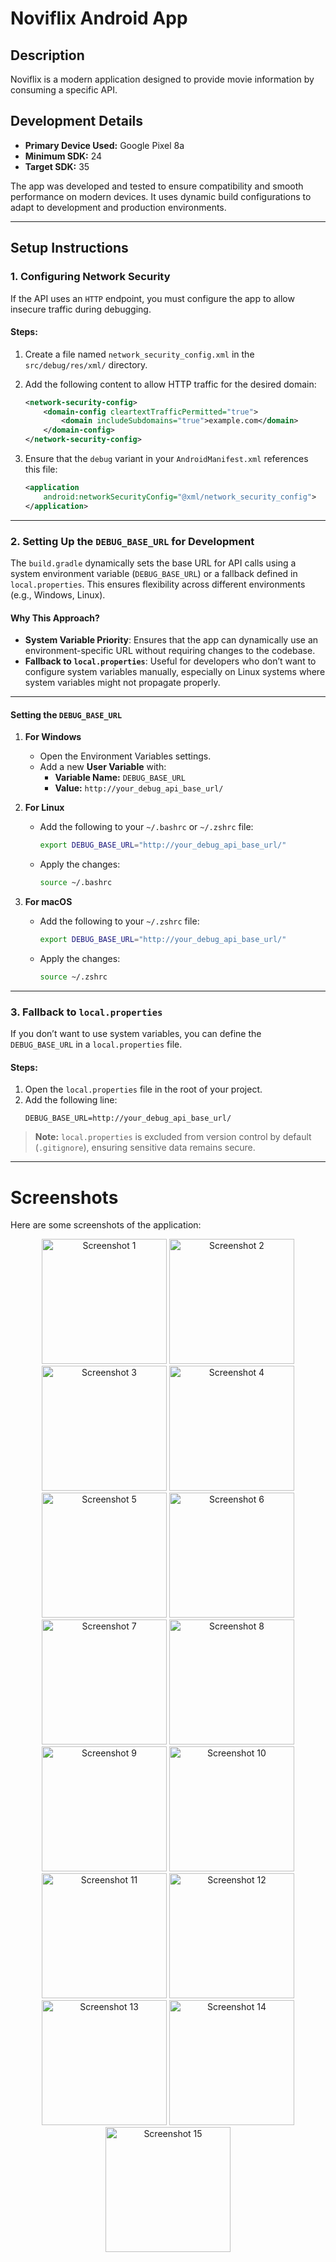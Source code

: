 # Noviflix Android App

## Description
Noviflix is a modern application designed to provide movie information by consuming a specific API.


## Development Details
- **Primary Device Used:** Google Pixel 8a
- **Minimum SDK:** 24
- **Target SDK:** 35

The app was developed and tested to ensure compatibility and smooth performance on modern devices. It uses dynamic build configurations to adapt to development and production environments.



---

## Setup Instructions

### 1. Configuring Network Security
If the API uses an `HTTP` endpoint, you must configure the app to allow insecure traffic during debugging.

#### Steps:
1. Create a file named `network_security_config.xml` in the `src/debug/res/xml/` directory.
2. Add the following content to allow HTTP traffic for the desired domain:

   ```xml
   <network-security-config>
       <domain-config cleartextTrafficPermitted="true">
           <domain includeSubdomains="true">example.com</domain>
       </domain-config>
   </network-security-config>
   ```

3. Ensure that the `debug` variant in your `AndroidManifest.xml` references this file:

   ```xml
   <application
       android:networkSecurityConfig="@xml/network_security_config">
   </application>
   ```

---

### 2. Setting Up the `DEBUG_BASE_URL` for Development

The `build.gradle` dynamically sets the base URL for API calls using a system environment variable (`DEBUG_BASE_URL`) or a fallback defined in `local.properties`. This ensures flexibility across different environments (e.g., Windows, Linux).

#### Why This Approach?
- **System Variable Priority**: Ensures that the app can dynamically use an environment-specific URL without requiring changes to the codebase.
- **Fallback to `local.properties`**: Useful for developers who don’t want to configure system variables manually, especially on Linux systems where system variables might not propagate properly.

---

#### Setting the `DEBUG_BASE_URL`

1. **For Windows**
   - Open the Environment Variables settings.
   - Add a new **User Variable** with:
      - **Variable Name:** `DEBUG_BASE_URL`
      - **Value:** `http://your_debug_api_base_url/`

2. **For Linux**
   - Add the following to your `~/.bashrc` or `~/.zshrc` file:
     ```bash
     export DEBUG_BASE_URL="http://your_debug_api_base_url/"
     ```
   - Apply the changes:
     ```bash
     source ~/.bashrc
     ```

3. **For macOS**
   - Add the following to your `~/.zshrc` file:
     ```bash
     export DEBUG_BASE_URL="http://your_debug_api_base_url/"
     ```
   - Apply the changes:
     ```bash
     source ~/.zshrc
     ```

---

### 3. Fallback to `local.properties`

If you don’t want to use system variables, you can define the `DEBUG_BASE_URL` in a `local.properties` file.

#### Steps:
1. Open the `local.properties` file in the root of your project.
2. Add the following line:
   ```properties
   DEBUG_BASE_URL=http://your_debug_api_base_url/
   ```

> **Note:** `local.properties` is excluded from version control by default (`.gitignore`), ensuring sensitive data remains secure.

---


# Screenshots

Here are some screenshots of the application:

<p align="center">
  <img src="screenshots/Screenshot_20250120-174708.png" alt="Screenshot 1" width="200"/>
  <img src="screenshots/Screenshot_20250120-174721.png" alt="Screenshot 2" width="200"/>
  <img src="screenshots/Screenshot_20250120-174732.png" alt="Screenshot 3" width="200"/>
  <img src="screenshots/Screenshot_20250120-174741.png" alt="Screenshot 4" width="200"/>
  <img src="screenshots/Screenshot_20250120-174816.png" alt="Screenshot 5" width="200"/>
  <img src="screenshots/Screenshot_20250120-174836.png" alt="Screenshot 6" width="200"/>
  <img src="screenshots/Screenshot_20250120-174849.png" alt="Screenshot 7" width="200"/>
  <img src="screenshots/Screenshot_20250120-174906.png" alt="Screenshot 8" width="200"/>
  <img src="screenshots/Screenshot_20250120-174914.png" alt="Screenshot 9" width="200"/>
  <img src="screenshots/Screenshot_20250120-174921.png" alt="Screenshot 10" width="200"/>
  <img src="screenshots/Screenshot_20250120-174926.png" alt="Screenshot 11" width="200"/>
  <img src="screenshots/Screenshot_20250120-174943.png" alt="Screenshot 12" width="200"/>
  <img src="screenshots/Screenshot_20250120-174956.png" alt="Screenshot 13" width="200"/>
  <img src="screenshots/Screenshot_20250120-175000.png" alt="Screenshot 14" width="200"/>
  <img src="screenshots/Screenshot_20250120-175011.png" alt="Screenshot 15" width="200"/>
</p>
